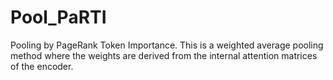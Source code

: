 # Pool_PaRTI
Pooling by PageRank Token Importance. This is a weighted average pooling method where the weights are derived from the internal attention matrices of the encoder.
